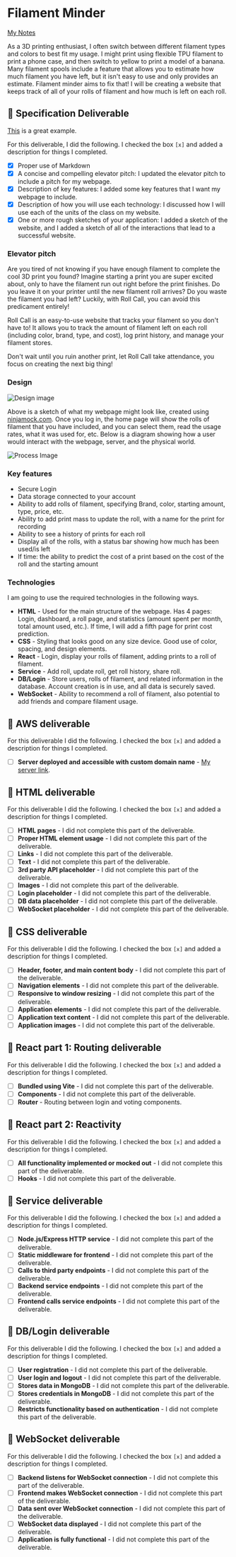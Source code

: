 # Filament Minder

[My Notes](notes.md)

As a 3D printing enthusiast, I often switch between different filament types and colors to best fit my usage. I might print using flexible TPU filament to print a phone case, and then switch to yellow to print a model of a banana. Many filament spools include a feature that allows you to estimate how much filament you have left, but it isn't easy to use and only provides an estimate. Filament minder aims to fix that! I will be creating a website that keeps track of all of your rolls of filament and how much is left on each roll.

## 🚀 Specification Deliverable
[This](https://github.com/webprogramming260/startup-example/blob/main/README.md) is a great example.

For this deliverable, I did the following. I checked the box `[x]` and added a description for things I completed.

- [x] Proper use of Markdown
- [x] A concise and compelling elevator pitch: I updated the elevator pitch to include a pitch for my webpage.
- [x] Description of key features: I added some key features that I want my webpage to include.
- [x] Description of how you will use each technology: I discussed how I will use each of the units of the class on my website. 
- [x] One or more rough sketches of your application: I added a sketch of the website, and I added a sketch of all of the interactions that lead to a successful website.

### Elevator pitch

Are you tired of not knowing if you have enough filament to complete the cool 3D print you found? Imagine starting a print you are super excited about, only to have the filament run out right before the print finishes. Do you leave it on your printer until the new filament roll arrives? Do you waste the filament you had left? Luckily, with Roll Call, you can avoid this predicament entirely!

Roll Call is an easy-to-use website that tracks your filament so you don't have to! It allows you to track the amount of filament left on each roll (including color, brand, type, and cost), log print history, and manage your filament stores. 

Don't wait until you ruin another print, let Roll Call take attendance, you focus on creating the next big thing!

### Design

![Design image](images/website_sketch.png)

Above is a sketch of what my webpage might look like, created using [ninjamock.com](https://ninjamock.com/home/index). Once you log in, the home page will show the rolls of filament that you have included, and you can select them, read the usage rates, what it was used for, etc. Below is a diagram showing how a user would interact with the webpage, server, and the physical world. 

![Process Image](images/block_diagram.jpg)

### Key features

- Secure Login
- Data storage connected to your account
- Ability to add rolls of filament, specifying Brand, color, starting amount, type, price, etc.
- Ability to add print mass to update the roll, with a name for the print for recording
- Ability to see a history of prints for each roll
- Display all of the rolls, with a status bar showing how much has been used/is left
- If time: the ability to predict the cost of a print based on the cost of the roll and the starting amount

### Technologies
I am going to use the required technologies in the following ways.

- **HTML** - Used for the main structure of the webpage. Has 4 pages: Login, dashboard, a roll page, and statistics (amount spent per month, total amount used, etc.). If time, I will add a fifth page for print cost prediction. 
- **CSS** - Styling that looks good on any size device. Good use of color, spacing, and design elements.
- **React** - Login, display your rolls of filament, adding prints to a roll of filament.
- **Service** - Add roll, update roll, get roll history, share roll.
- **DB/Login** - Store users, rolls of filament, and related information in the database. Account creation is in use, and all data is securely saved.
- **WebSocket** - Ability to recommend a roll of filament, also potential to add friends and compare filament usage.

## 🚀 AWS deliverable

For this deliverable I did the following. I checked the box `[x]` and added a description for things I completed.

- [ ] **Server deployed and accessible with custom domain name** - [My server link](https://yourdomainnamehere.click).

## 🚀 HTML deliverable

For this deliverable I did the following. I checked the box `[x]` and added a description for things I completed.

- [ ] **HTML pages** - I did not complete this part of the deliverable.
- [ ] **Proper HTML element usage** - I did not complete this part of the deliverable.
- [ ] **Links** - I did not complete this part of the deliverable.
- [ ] **Text** - I did not complete this part of the deliverable.
- [ ] **3rd party API placeholder** - I did not complete this part of the deliverable.
- [ ] **Images** - I did not complete this part of the deliverable.
- [ ] **Login placeholder** - I did not complete this part of the deliverable.
- [ ] **DB data placeholder** - I did not complete this part of the deliverable.
- [ ] **WebSocket placeholder** - I did not complete this part of the deliverable.

## 🚀 CSS deliverable

For this deliverable I did the following. I checked the box `[x]` and added a description for things I completed.

- [ ] **Header, footer, and main content body** - I did not complete this part of the deliverable.
- [ ] **Navigation elements** - I did not complete this part of the deliverable.
- [ ] **Responsive to window resizing** - I did not complete this part of the deliverable.
- [ ] **Application elements** - I did not complete this part of the deliverable.
- [ ] **Application text content** - I did not complete this part of the deliverable.
- [ ] **Application images** - I did not complete this part of the deliverable.

## 🚀 React part 1: Routing deliverable

For this deliverable I did the following. I checked the box `[x]` and added a description for things I completed.

- [ ] **Bundled using Vite** - I did not complete this part of the deliverable.
- [ ] **Components** - I did not complete this part of the deliverable.
- [ ] **Router** - Routing between login and voting components.

## 🚀 React part 2: Reactivity

For this deliverable I did the following. I checked the box `[x]` and added a description for things I completed.

- [ ] **All functionality implemented or mocked out** - I did not complete this part of the deliverable.
- [ ] **Hooks** - I did not complete this part of the deliverable.

## 🚀 Service deliverable

For this deliverable I did the following. I checked the box `[x]` and added a description for things I completed.

- [ ] **Node.js/Express HTTP service** - I did not complete this part of the deliverable.
- [ ] **Static middleware for frontend** - I did not complete this part of the deliverable.
- [ ] **Calls to third party endpoints** - I did not complete this part of the deliverable.
- [ ] **Backend service endpoints** - I did not complete this part of the deliverable.
- [ ] **Frontend calls service endpoints** - I did not complete this part of the deliverable.

## 🚀 DB/Login deliverable

For this deliverable I did the following. I checked the box `[x]` and added a description for things I completed.

- [ ] **User registration** - I did not complete this part of the deliverable.
- [ ] **User login and logout** - I did not complete this part of the deliverable.
- [ ] **Stores data in MongoDB** - I did not complete this part of the deliverable.
- [ ] **Stores credentials in MongoDB** - I did not complete this part of the deliverable.
- [ ] **Restricts functionality based on authentication** - I did not complete this part of the deliverable.

## 🚀 WebSocket deliverable

For this deliverable I did the following. I checked the box `[x]` and added a description for things I completed.

- [ ] **Backend listens for WebSocket connection** - I did not complete this part of the deliverable.
- [ ] **Frontend makes WebSocket connection** - I did not complete this part of the deliverable.
- [ ] **Data sent over WebSocket connection** - I did not complete this part of the deliverable.
- [ ] **WebSocket data displayed** - I did not complete this part of the deliverable.
- [ ] **Application is fully functional** - I did not complete this part of the deliverable.
